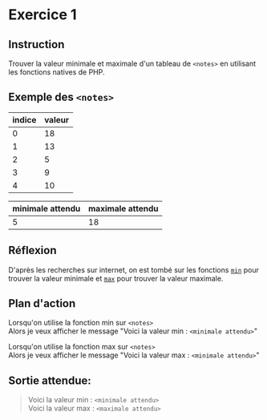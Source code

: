 # Exercice 1

## Instruction

Trouver la valeur minimale et maximale d'un tableau de `<notes>` en utilisant
les fonctions natives de PHP.

## Exemple des `<notes>`

| indice | valeur |
| ------ | ------ |
| 0      | 18     |
| 1      | 13     |
| 2      | 5      |
| 3      | 9      |
| 4      | 10     |

| minimale attendu | maximale attendu |
| ---------------- | ---------------- |
| 5                | 18               |

## Réflexion

D'après les recherches sur internet, on est tombé sur les fonctions
[`min`](https://www.php.net/manual/fr/function.min.php) pour trouver la valeur
minimale et [`max`](https://www.php.net/manual/fr/function.max.php) pour trouver
la valeur maximale.

## Plan d'action

Lorsqu'on utilise la fonction min sur `<notes>`  
Alors je veux afficher le message "Voici la valeur min : `<minimale attendu>`"

Lorsqu'on utilise la fonction max sur `<notes>`  
Alors je veux afficher le message "Voici la valeur max : `<minimale attendu>`"

## Sortie attendue:

> Voici la valeur min : `<minimale attendu>`  
> Voici la valeur max : `<maximale attendu>`
